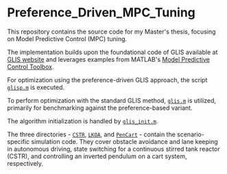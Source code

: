 # Preference_Driven_MPC_Tuning

This repository contains the source code for my Master's thesis, focusing on Model Predictive Control (MPC) tuning. 

The implementation builds upon the foundational code of GLIS available at [GLIS website](http://cse.lab.imtlucca.it/~bemporad/glis/) and leverages examples from MATLAB's [Model Predictive Control Toolbox](https://www.mathworks.com/products/model-predictive-control.html).

For optimization using the preference-driven GLIS approach, the script [`glisp.m`](/glisp.m) is executed.

To perform optimization with the standard GLIS method, [`glis.m`](/glis.m) is utilized, primarily for benchmarking against the preference-based variant.

The algorithm initialization is handled by [`glis_init.m`](/glis_init.m).

The three directories - [`CSTR`](/CSTR), [`LKOA`](/LKOA), and [`PenCart`](/PenCart) - contain the scenario-specific simulation code. They cover obstacle avoidance and lane keeping in autonomous driving, state switching for a continuous stirred tank reactor (CSTR), and controlling an inverted pendulum on a cart system, respectively.
